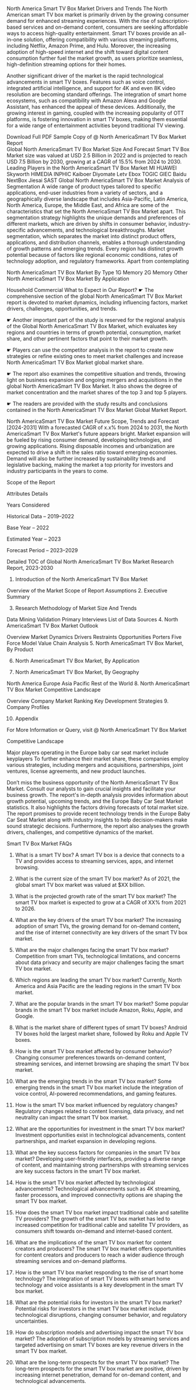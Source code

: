 North America Smart TV Box Market Drivers and Trends
The North American smart TV box market is primarily driven by the growing consumer demand for enhanced streaming experiences. With the rise of subscription-based services and on-demand content, consumers are seeking affordable ways to access high-quality entertainment. Smart TV boxes provide an all-in-one solution, offering compatibility with various streaming platforms, including Netflix, Amazon Prime, and Hulu. Moreover, the increasing adoption of high-speed internet and the shift toward digital content consumption further fuel the market growth, as users prioritize seamless, high-definition streaming options for their homes.

Another significant driver of the market is the rapid technological advancements in smart TV boxes. Features such as voice control, integrated artificial intelligence, and support for 4K and even 8K video resolution are becoming standard offerings. The integration of smart home ecosystems, such as compatibility with Amazon Alexa and Google Assistant, has enhanced the appeal of these devices. Additionally, the growing interest in gaming, coupled with the increasing popularity of OTT platforms, is fostering innovation in smart TV boxes, making them essential for a wide range of entertainment activities beyond traditional TV viewing.

Download Full PDF Sample Copy of @ North AmericaSmart TV Box Market Report  
Global North AmericaSmart TV Box Market Size And Forecast
Smart TV Box Market size was valued at USD 2.5 Billion in 2022 and is projected to reach USD 7.5 Billion by 2030, growing at a CAGR of 15.5% from 2024 to 2030.
Leading Players in the North AmericaSmart TV Box Market
MI
HUAWEI
Skyworth
HIMEDIA
INPHIC
Kaiboer
Diyomate
Letv
Ebox
TOGIC
GIEC
Baidu
NextBox
Jiesai
SAST
Global North AmericaSmart TV Box Market Analysis of Segmentation
A wide range of product types tailored to specific applications, end-user industries from a variety of sectors, and a geographically diverse landscape that includes Asia-Pacific, Latin America, North America, Europe, the Middle East, and Africa are some of the characteristics that set the North AmericaSmart TV Box Market apart. This segmentation strategy highlights the unique demands and preferences of different markets, which are driven by shifts in consumer behavior, industry-specific advancements, and technological breakthroughs. Market segmentation, which separates the market into distinct product offers, applications, and distribution channels, enables a thorough understanding of growth patterns and emerging trends. Every region has distinct growth potential because of factors like regional economic conditions, rates of technology adoption, and regulatory frameworks. Apart from contemplating

North AmericaSmart TV Box Market By Type
1G Memory
2G Memory
Other
North AmericaSmart TV Box Market By Application

Household
Commercial
What to Expect in Our Report?
☛ The comprehensive section of the global North AmericaSmart TV Box Market report is devoted to market dynamics, including influencing factors, market drivers, challenges, opportunities, and trends.

☛ Another important part of the study is reserved for the regional analysis of the Global North AmericaSmart TV Box Market, which evaluates key regions and countries in terms of growth potential, consumption, market share, and other pertinent factors that point to their market growth.

☛ Players can use the competitor analysis in the report to create new strategies or refine existing ones to meet market challenges and increase North AmericaSmart TV Box Market global market share.

☛ The report also examines the competitive situation and trends, throwing light on business expansion and ongoing mergers and acquisitions in the global North AmericaSmart TV Box Market. It also shows the degree of market concentration and the market shares of the top 3 and top 5 players.

☛ The readers are provided with the study results and conclusions contained in the North AmericaSmart TV Box Market Global Market Report.

North AmericaSmart TV Box Market Future Scope, Trends and Forecast [2024-2031]
With a forecasted CAGR of x.x% from 2024 to 2031, the North AmericaSmart TV Box Market's future appears bright. Market expansion will be fueled by rising consumer demand, developing technologies, and growing applications. Rising disposable incomes and urbanization are expected to drive a shift in the sales ratio toward emerging economies. Demand will also be further increased by sustainability trends and legislative backing, making the market a top priority for investors and industry participants in the years to come.

Scope of the Report

Attributes Details

Years Considered

Historical Data – 2019–2022

Base Year – 2022

Estimated Year – 2023

Forecast Period – 2023–2029

Detailed TOC of Global North AmericaSmart TV Box Market Research Report, 2023-2030
1. Introduction of the North AmericaSmart TV Box Market

Overview of the Market
Scope of Report
Assumptions
2. Executive Summary

3. Research Methodology of Market Size And Trends

Data Mining
Validation
Primary Interviews
List of Data Sources
4. North AmericaSmart TV Box Market Outlook

Overview
Market Dynamics
Drivers
Restraints
Opportunities
Porters Five Force Model
Value Chain Analysis
5. North AmericaSmart TV Box Market, By Product

6. North AmericaSmart TV Box Market, By Application

7. North AmericaSmart TV Box Market, By Geography

North America
Europe
Asia Pacific
Rest of the World
8. North AmericaSmart TV Box Market Competitive Landscape

Overview
Company Market Ranking
Key Development Strategies
9. Company Profiles

10. Appendix

For More Information or Query, visit @ North AmericaSmart TV Box Market

Competitive Landscape

Major players operating in the Europe baby car seat market include keyplayers To further enhance their market share, these companies employ various strategies, including mergers and acquisitions, partnerships, joint ventures, license agreements, and new product launches.

Don’t miss the business opportunity of the North AmericaSmart TV Box Market. Consult our analysts to gain crucial insights and facilitate your business growth.
The report's in-depth analysis provides information about growth potential, upcoming trends, and the Europe Baby Car Seat Market statistics. It also highlights the factors driving forecasts of total market size. The report promises to provide recent technology trends in the Europe Baby Car Seat Market along with industry insights to help decision-makers make sound strategic decisions. Furthermore, the report also analyses the growth drivers, challenges, and competitive dynamics of the market.

Smart TV Box Market FAQs
1. What is a smart TV box?
A smart TV box is a device that connects to a TV and provides access to streaming services, apps, and internet browsing.

2. What is the current size of the smart TV box market?
As of 2021, the global smart TV box market was valued at $XX billion.

3. What is the projected growth rate of the smart TV box market?
The smart TV box market is expected to grow at a CAGR of XX% from 2021 to 2026.

4. What are the key drivers of the smart TV box market?
The increasing adoption of smart TVs, the growing demand for on-demand content, and the rise of internet connectivity are key drivers of the smart TV box market.

5. What are the major challenges facing the smart TV box market?
Competition from smart TVs, technological limitations, and concerns about data privacy and security are major challenges facing the smart TV box market.

6. Which regions are leading the smart TV box market?
Currently, North America and Asia Pacific are the leading regions in the smart TV box market.

7. What are the popular brands in the smart TV box market?
Some popular brands in the smart TV box market include Amazon, Roku, Apple, and Google.

8. What is the market share of different types of smart TV boxes?
Android TV boxes hold the largest market share, followed by Roku and Apple TV boxes.

9. How is the smart TV box market affected by consumer behavior?
Changing consumer preferences towards on-demand content, streaming services, and internet browsing are shaping the smart TV box market.

10. What are the emerging trends in the smart TV box market?
Some emerging trends in the smart TV box market include the integration of voice control, AI-powered recommendations, and gaming features.

11. How is the smart TV box market influenced by regulatory changes?
Regulatory changes related to content licensing, data privacy, and net neutrality can impact the smart TV box market.

12. What are the opportunities for investment in the smart TV box market?
Investment opportunities exist in technological advancements, content partnerships, and market expansion in developing regions.

13. What are the key success factors for companies in the smart TV box market?
Developing user-friendly interfaces, providing a diverse range of content, and maintaining strong partnerships with streaming services are key success factors in the smart TV box market.

14. How is the smart TV box market affected by technological advancements?
Technological advancements such as 4K streaming, faster processors, and improved connectivity options are shaping the smart TV box market.

15. How does the smart TV box market impact traditional cable and satellite TV providers?
The growth of the smart TV box market has led to increased competition for traditional cable and satellite TV providers, as consumers shift towards on-demand and internet-based content.

16. What are the implications of the smart TV box market for content creators and producers?
The smart TV box market offers opportunities for content creators and producers to reach a wider audience through streaming services and on-demand platforms.

17. How is the smart TV box market responding to the rise of smart home technology?
The integration of smart TV boxes with smart home technology and voice assistants is a key development in the smart TV box market.

18. What are the potential risks for investors in the smart TV box market?
Potential risks for investors in the smart TV box market include technological disruptions, changing consumer behavior, and regulatory uncertainties.

19. How do subscription models and advertising impact the smart TV box market?
The adoption of subscription models by streaming services and targeted advertising on smart TV boxes are key revenue drivers in the smart TV box market.

20. What are the long-term prospects for the smart TV box market?
The long-term prospects for the smart TV box market are positive, driven by increasing internet penetration, demand for on-demand content, and technological advancements.
